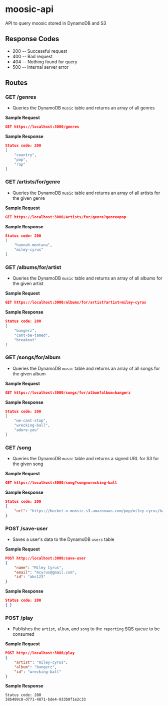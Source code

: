# moosic-api

API to query moosic stored in DynamoDB and S3

## Response Codes
* 200 -- Successful request
* 400 -- Bad request
* 404 -- Nothing found for query
* 500 -- Internal server error

## Routes

### GET /genres
* Queries the DynamoDB `music` table and returns an array of all genres

**Sample Request**
```json
GET https://localhost:3000/genres
```

**Sample Response**
```json
Status code: 200
[
	"country",
	"pop",
	"rap"
]
```

### GET /artists/for/genre
* Queries the DynamoDB `music` table and returns an array of all artists for the given genre

**Sample Request**
```json
GET https://localhost:3000/artists/for/genre?genre=pop
```

**Sample Response**
```json
Status code: 200
[
	"hannah-montana",
	"miley-cyrus"
]
```

### GET /albums/for/artist
* Queries the DynamoDB `music` table and returns an array of all albums for the given artist

**Sample Request**
```json
GET https://localhost:3000/albums/for/artist?artist=miley-cyrus
```

**Sample Response**
```json
Status code: 200
[
	"bangerz",
	"cant-be-tamed",
	"breakout"
]
```

### GET /songs/for/album
* Queries the DynamoDB `music` table and returns an array of all songs for the given album

**Sample Request**
```json
GET https://localhost:3000/songs/for/album?album=bangerz
```

**Sample Response**
```json
Status code: 200
[
	"we-cant-stop",
	"wrecking-ball",
	"adore-you"
]
```

### GET /song
* Queries the DynamoDB `music` table and returns a signed URL for S3 for the given song

**Sample Request**
```json
GET https://localhost:3000/song?song=wrecking-ball
```

**Sample Response**
```json
Status code: 200
{
    "url": "https://bucket-o-moosic.s3.amazonaws.com/pop/miley-cyrus/bangerz/wrecking-ball?AWSAccessKeyId=ACCESS_KEY&Signature=SIGNATURE"
}
```

### POST /save-user
* Saves a user's data to the DynamoDB `users` table

**Sample Request**
```json
POST http://localhost:3000/save-user
{
	"name": "Miley Cyrus",
	"email": "mcyrus@gmail.com",
	"id": "abc123"
}
```

**Sample Response**
```json
Status code: 200
{ }
```

### POST /play
* Publishes the `artist`, `album`, and `song` to the `reporting` SQS queue to be consumed

**Sample Request**
```json
POST http://localhost:3000/play
{
	"artist": "miley-cyrus",
	"album": "bangerz",
	"id": "wrecking-ball"
}
```

**Sample Response**
```
Status code: 200
38b409c8-d771-4871-bde4-933b0f1e2c33
```
